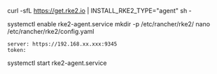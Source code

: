 curl -sfL https://get.rke2.io | INSTALL_RKE2_TYPE="agent" sh -

systemctl enable rke2-agent.service
mkdir -p /etc/rancher/rke2/
nano /etc/rancher/rke2/config.yaml

```
server: https://192.168.xx.xxx:9345
token:
```

systemctl start rke2-agent.service
